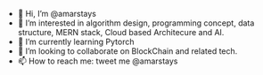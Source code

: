 - 👋 Hi, I’m @amarstays
- 👀 I’m interested in algorithm design, programming concept, data structure, MERN stack, Cloud based Architecure and AI.
- 🌱 I’m currently learning Pytorch
- 💞️ I’m looking to collaborate on BlockChain and related tech.
- 📫 How to reach me: tweet me @amarstays

<!---
amarstays/amarstays is a ✨ special ✨ repository because its `README.md` (this file) appears on your GitHub profile.
You can click the Preview link to take a look at your changes.
--->

